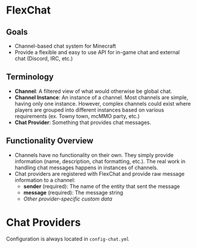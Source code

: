 # FlexChat

## Goals

- Channel-based chat system for Minecraft
- Provide a flexible and easy to use API for in-game chat and external chat (Discord, IRC, etc.)

## Terminology

- **Channel**: A filtered view of what would otherwise be global chat.
- **Channel Instance**: An instance of a channel. Most channels are simple, having only one instance. However, complex channels could exist where players are grouped into different instances based on various requirements (ex. Towny town, mcMMO party, etc.)
- **Chat Provider**: Something that provides chat messages.

## Functionality Overview

- Channels have no functionality on their own. They simply provide information (name, description, chat formatting, etc.). The real work in handling chat messages happens in instances of channels.
- Chat providers are registered with FlexChat and provide raw message information to a channel:
    - **sender** (required): The name of the entity that sent the message
    - **message** (required): The message string
    - *Other provider-specific custom data*
    
    
# Chat Providers

Configuration is always located in `config-chat.yml`

